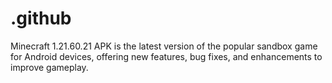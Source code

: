 # .github
Minecraft 1.21.60.21 APK is the latest version of the popular sandbox game for Android devices, offering new features, bug fixes, and enhancements to improve gameplay. 
